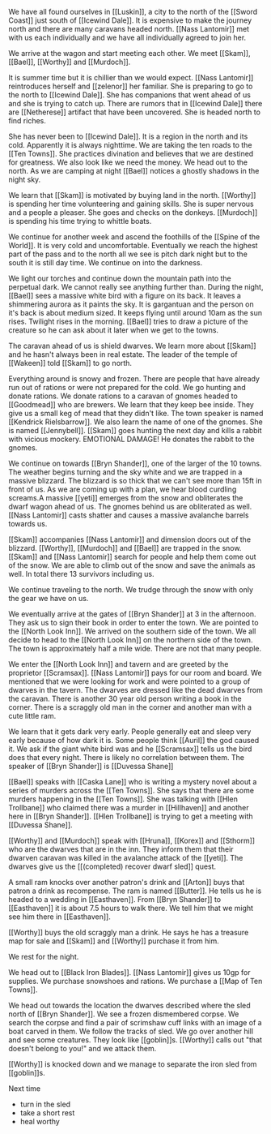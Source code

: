 We have all found ourselves in [[Luskin]], a city to the north of the [[Sword Coast]] just south of [[Icewind Dale]]. It is expensive to make the journey north and there are many caravans headed north. [[Nass Lantomir]] met with us each individually and we have all individually agreed to join her. 

We arrive at the wagon and start meeting each other. We meet [[Skam]], [[Bael]], [[Worthy]] and [[Murdoch]]. 

It is summer time but it is chillier than we would expect. [[Nass Lantomir]] reintroduces herself and [[zelenor]] her familiar. She is preparing to go to the north to [[Icewind Dale]]. She has companions that went ahead of us and she is trying to catch up. There are rumors that in [[Icewind Dale]] there are [[Netherese]] artifact that have been uncovered. She is headed north to find riches.

She has never been to [[Icewind Dale]]. It is a region in the north and its cold. Apparently it is always nighttime. We are taking the ten roads to the [[Ten Towns]]. She practices divination and believes that we are destined for greatness. We also look like we need the money. We head out to the north. As we are camping at night [[Bael]] notices a ghostly shadows in the night sky. 

We learn that [[Skam]] is motivated by buying land in the north. [[Worthy]] is spending her time volunteering and gaining skills. She is super nervous and a people a pleaser. She goes and checks on the donkeys. [[Murdoch]] is spending his time trying to whittle boats.

We continue for another week and ascend the foothills of the [[Spine of the World]]. It is very cold and uncomfortable. Eventually we reach the highest part of the pass and to the north all we see is pitch dark night but to the south it is still day time. We continue on into the darkness.

We light our torches and continue down the mountain path into the perpetual dark. We cannot really see anything further than. During the night, [[Bael]] sees a massive white bird with a figure on its back. It leaves a shimmering aurora as it paints the sky. It is gargantuan and the person on it's back is about medium sized. It keeps flying until around 10am as the sun rises. Twilight rises in the morning. [[Bael]] tries to draw a picture of the creature so he can ask about it later when we get to the towns.

The caravan ahead of us is shield dwarves. We learn more about [[Skam]] and he hasn't always been in real estate. The leader of the temple of [[Wakeen]] told [[Skam]] to go north. 

Everything around is snowy and frozen. There are people that have already run out of rations or were not prepared for the cold. We go hunting and donate rations. We donate rations to a caravan of gnomes headed to [[Goodmead]] who are brewers. We learn that they keep bee inside. They give us a small keg of mead that they didn't like. The town speaker is named [[Kendrick Rielsbarrow]]. We also learn the name of one of the gnomes. She is named [[Jennybell]]. [[Skam]] goes hunting the next day and kills a rabbit with vicious mockery. EMOTIONAL DAMAGE! He donates the rabbit to the gnomes.

We continue on towards [[Bryn Shander]], one of the larger of the 10 towns. The weather begins turning and the sky white and we are trapped in a massive blizzard. The blizzard is so thick that we can't see more than 15ft in front of us. As we are coming up with a plan, we hear blood curdling screams.A massive [[yeti]] emerges from the snow and obliterates the dwarf wagon ahead of us. The gnomes behind us are obliterated as well. [[Nass Lantomir]] casts shatter and causes a massive avalanche barrels towards us.

[[Skam]] accompanies [[Nass Lantomir]] and dimension doors out of the blizzard. [[Worthy]], [[Murdoch]] and [[Bael]] are trapped in the snow. [[Skam]] and [[Nass Lantomir]] search for people and help them come out of the snow. We are able to climb out of the snow and save the animals as well. In total there 13 survivors including us.

We continue traveling to the north. We trudge through the snow with only the gear we have on us.

We eventually arrive at the gates of [[Bryn Shander]] at 3 in the afternoon. They ask us to sign their book in order to enter the town. We are pointed to the [[North Look Inn]]. We arrived on the southern side of the town. We all decide to head to the [[North Look Inn]] on the northern side of the town. The town is approximately half a mile wide. There are not that many people.

We enter the [[North Look Inn]] and tavern and are greeted by the proprietor [[Scramsax]]. [[Nass Lantomir]] pays for our room and board. We mentioned that we were looking for work and were pointed to a group of dwarves in the tavern. The dwarves are dressed like the dead dwarves from the caravan. There is another 30 year old person writing a book in the corner. There is a scraggly old man in the corner and another man with a cute little ram.

We learn that it gets dark very early. People generally eat and sleep very early because of how dark it is. Some people think [[Auril]] the god caused it. We ask if the giant white bird was and he [[Scramsax]] tells us the bird does that every night. There is likely no correlation between them. The speaker of [[Bryn Shander]] is [[Duvessa Shane]]

[[Bael]] speaks with [[Caska Lane]] who is writing a mystery novel about a series of murders across the [[Ten Towns]]. She says that there are some murders happening in the [[Ten Towns]]. She was talking with [[Hlen Trollbane]] who claimed there was a murder in [[Hillhaven]] and another here in [[Bryn Shander]]. [[Hlen Trollbane]] is trying to get a meeting with [[Duvessa Shane]].

[[Worthy]] and [[Murdoch]] speak with [[Hruna]], [[Korex]] and [[Sthorm]] who are the dwarves that are in the inn. They inform them that their dwarven caravan was killed in the avalanche attack of the [[yeti]].  The dwarves give us the [[(completed) recover dwarf sled]] quest.

A small ram knocks over another patron's drink and [[Arton]] buys that patron a drink as recompense. The ram is named [[Butter]]. He tells us he is headed to a wedding in [[Easthaven]]. From [[Bryn Shander]] to [[Easthaven]] it is about 7.5 hours to walk there. We tell him that we might see him there in [[Easthaven]].

[[Worthy]] buys the old scraggly man a drink. He says he has a treasure map for sale and [[Skam]] and [[Worthy]] purchase it from him.

We rest for the night.

We head out to [[Black Iron Blades]]. [[Nass Lantomir]] gives us 10gp for supplies. We purchase snowshoes and rations. We purchase a [[Map of Ten Towns]].

We head out towards the location the dwarves described where the sled north of [[Bryn Shander]]. We see a frozen dismembered corpse. We search the corpse and find a pair of scrimshaw cuff links with an image of a boat carved in them. We follow the tracks of sled. We go over another hill and see some creatures. They look like [[goblin]]s. [[Worthy]] calls out "that doesn't belong to you!" and we attack them.

[[Worthy]] is knocked down and we manage to separate the iron sled from [[goblin]]s.

Next time
- turn in the sled
- take a short rest
- heal worthy